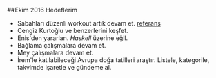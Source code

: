 ##Ekim 2016 Hedeflerim

- Sabahları düzenli workout artık devam et. [referans](http://well.blogs.nytimes.com/projects/workouts/)
- Cengiz Kurtoğlu ve benzerlerini keşfet.
- Enis'den yararlan. *Haskell* üzerine eğil.
- Bağlama çalışmalara devam et.
- Mey çalışmalara devam et. 
- İrem'le katılabileceği Avrupa doğa tatilleri araştır. Listele, kategorile, takvimde işaretle ve gündeme al.

